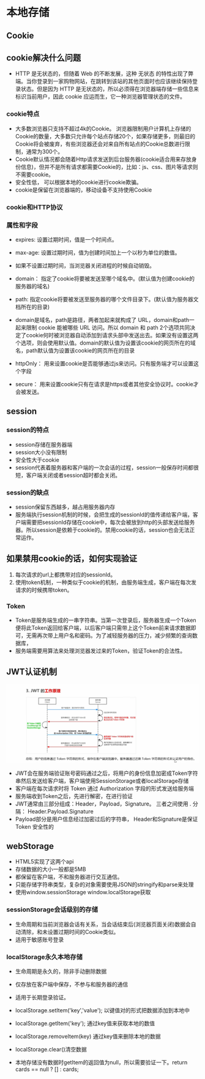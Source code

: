 <!--
 * @Author: xujie 1607526161@qq.com
 * @Date: 2022-04-22 13:10:58
 * @LastEditors: x09898 coder_xujie@163.com
 * @LastEditTime: 2022-07-28 20:28:26
 * @FilePath: \HTML-CSS-Javascript-\HTML+CSS\HTML部分\HTML基础\本地存储和身份认证.md
 * @Description: 本地存储和身份认证
-->
# 本地存储

## Cookie

## cookie解决什么问题

* HTTP 是无状态的，但随着 Web 的不断发展，这种 无状态 的特性出现了弊端。当你登录到一家购物网站，在跳转到该站的其他页面时也应该继续保持登录状态。但是因为 HTTP 是无状态的，所以必须得在浏览器端存储一些信息来标识当前用户，因此 cookie 应运而生，它一种浏览器管理状态的文件。

### cookie特点

* 大多数浏览器只支持不超过4k的Cookie。 浏览器限制用户计算机上存储的Cookie的数量，大多数只允许每个站点存储20个，如果存储更多，则最旧的Cookie将会被废弃，有些浏览器还会对来自所有站点的Cookie总数进行限制，通常为300个。
* Cookie默认情况都会随着Http请求发送到后台服务器(cookie适合用来存放身份信息)，但并不是所有请求都需要Cookie的，比如：js、css、图片等请求则不需要cookie。
* 安全性低， 可以根据本地的cookie进行cookie欺骗。
* cookie是保留在浏览器端的，移动设备不支持使用Cookie

### cookie和HTTP协议

### 属性和字段

* expires: 设置过期时间，值是一个时间点。
* max-age: 设置过期时间，值为创建时间加上一个以秒为单位的数值。
* 如果不设置过期时间，当浏览器关闭进程的时候自动销毁。

* domain： 指定了cookie将要被发送至哪个域名中。(默认值为创建cookie的服务器的域名)
* path: 指定cookie将要被发送至服务器的哪个文件目录下。(默认值为服务器文档所在的目录)
* domain是域名，path是路径，两者加起来就构成了 URL，domain和path一起来限制 cookie 能被哪些 URL 访问。所以 domain 和 path 2个选项共同决定了cookie何时被浏览器自动添加到请求头部中发送出去。如果没有设置这两个选项，则会使用默认值。domain的默认值为设置该cookie的网页所在的域名，path默认值为设置该cookie的网页所在的目录

* httpOnly： 用来设置cookie是否能够通过js来访问。只有服务端才可以设置这个字段
* secure： 用来设置cookie只有在请求是https或者其他安全协议时。cookie才会被发送。

## session

### session的特点

* session存储在服务器端
* session大小没有限制
* 安全性大于cookie
* session代表着服务器和客户端的一次会话的过程，session一般保存时间都很短，客户端关闭或者session超时都会关闭。

### session的缺点

* session保留东西越多，越占用服务器内存
* 服务端执行session机制的时候，会把生成的sessionId的值传递给客户端，客户端需要把sessionId存储在cookie中，每次会被放到http的头部发送给服务器。所以session是依赖于cookie的。禁用cookie的话，session也会无法正常运作。

## 如果禁用cookie的话，如何实现验证

1. 每次请求的url上都携带对应的sessionId。
2. 使用token机制，一种类似于cookie的机制，由服务端生成，客户端在每次发请求的时候携带token。

### Token

* Token是服务端生成的一串字符串。当第一次登录后，服务器生成一个Token便将此Token返回给客户端，以后客户端只需带上这个Token前来请求数据即可，无需再次带上用户名和密码。为了减轻服务器的压力，减少频繁的查询数据库，
* 服务端需要用算法来处理浏览器发过来的Token，验证Token的合法性。

## JWT认证机制

![JWT身份认证机制](./img/JWT.png)

* JWT会在服务端验证账号密码通过之后，将用户的身份信息加密成Token字符串然后发送给客户端，客户端使用SessionStorage或者localStorage存储
* 客户端在每次请求时将 Token 通过 Authorization 字段的形式发送给服务端
* 服务端收到Token之后，先进行解密，在进行验证
* JWT通常由三部分组成：Header，Payload，Signature。 三者之间使用 . 分隔： Header.Payload.Signature
* Payload部分是用户信息经过加密过后的字符串， Header和Signature是保证 Token 安全性的

## webStorage

* HTML5实现了这两个api
* 存储数据的大小一般都是5MB
* 都保留在客户端，不和服务器进行交互通信。
* 只能存储字符串类型，复杂的对象需要使用JSON的stringify和parse来处理
* 使用window.sessionStorage window.localStorage获取

### sessionStorage会话级别的存储

* 生命周期和当前浏览器会话有关系，当会话结束后(浏览器页面关闭)数据会自动清除，和未设置过期时间的Cookie类似。
* 适用于敏感账号登录

### localStorage永久本地存储

* 生命周期是永久的，除非手动删除数据
* 仅存放在客户端中保存，不参与和服务器的通信
* 适用于长期登录验证。

* localStorage.setItem('key','value'); 以键值对的形式把数据添加到本地中
* localStorage.getItem('key');  通过key值来获取本地的数值
* localStorage.removeItem(key) 通过key值来删除本地的数据
* localStorage.clear()清空数据

* 本地存储没有数据时getItem的返回值为null，所以需要验证一下。return cards == null ? [] : cards;
